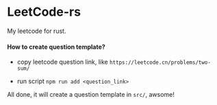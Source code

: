 # LeetCode-rs

My leetcode for rust.

#### How to create question template?

- copy leetcode question link, like `https://leetcode.cn/problems/two-sum/`

- run script `npm run add <question_link>`

All done, it will create a question template in `src/`, awsome!
